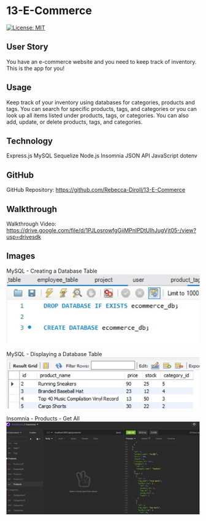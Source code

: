 # 13-E-Commerce

[![License: MIT](https://img.shields.io/badge/Licens-MIT-yellow.svg)](https://opensource.org/licenses/MIT)

## User Story
You have an e-commerce website and you need to keep track of inventory. This is the app for you!

## Usage
Keep track of your inventory using databases for categories, products and tags. You can  search for specific products, tags, and categories or you can look up all items listed under products, tags, or categories. You can also add, update, or delete products, tags, and categories.

## Technology
Express.js
MySQL
Sequelize
Node.js
Insomnia
JSON
API
JavaScript
dotenv

## GitHub
GitHub Repository: https://github.com/Rebecca-Diroll/13-E-Commerce

## Walkthrough
Walkthrough Video: https://drive.google.com/file/d/1PJLosrowfgGjiMPnlPDtUIhJugVjt05-/view?usp=drivesdk

## Images
MySQL - Creating a Database Table
![Creating a MySQL Database Table](/assets/01-MySQL.jpg)

MySQL - Displaying a Database Table
![Displaying a MySQL Database Table](/assets/02-MySQL.jpg)

Insomnia - Products - Get All
![Displaying all products in Insomnia](/assets/03-Insomnia.jpg)